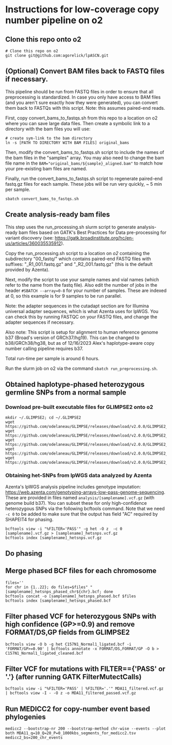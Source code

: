 # Instructions for low-coverage copy number pipeline on o2


## Clone this repo onto o2

```
# Clone this repo on o2
git clone git@github.com:agorelick/lpASCN.git
```

## (Optional) Convert BAM files back to FASTQ files if necessary.

This pipeline should be run from FASTQ files in order to ensure that all preprocessing is standardized. In case you only have access to BAM files (and you aren't sure exactly how they were generated), you can convert them back to FASTQs with this script. Note: this assumes paired-end reads.

First, copy convert_bams_to_fastqs.sh from this repo to a location on o2 where you can save large data files. Then create a symbolic link to a directory with the bam files you will use: 

```
# create sym-link to the bam directory
ln -s [PATH TO DIRECTORY WITH BAM FILES] original_bams
```

Then, modify the convert_bams_to_fastqs.sh script to include the names of the bam files in the "samples" array. You may also need to change the bam file name in the `BAM="original_bams/${sample}_aligned.bam"` to match how your pre-existing bam files are named.

Finally, run the convert_bams_to_fastqs.sh script to regenerate paired-end fastq.gz files for each sample. These jobs will be run very quickly, ~ 5 min per sample.

```
sbatch convert_bams_to_fastqs.sh
```



## Create analysis-ready bam files

This step uses the run_processing.sh slurm script to generate analysis-ready bam files based on GATK's Best Practices for Data pre-processing for variant discovery (see: https://gatk.broadinstitute.org/hc/en-us/articles/360035535912). 

Copy the run_processing.sh script to a location on *o2* containing the subdirectory "00_fastq/" which contains paired-end FASTQ files with suffixes: "_R1_001.fastq.gz" and "_R2_001.fastq.gz" (this is the default provided by Azenta). 

Next, modify the script to use your sample names and vial names (which refer to the name from the fastq file). Also edit the number of jobs in the header `#SBATCH --array=0-8` for your number of samples. These are indexed at 0, so this example is for 9 samples to be run parallel.

Note: the adapter sequences in the cutadapt section are for Illumina universal adapter sequences, which is what Azenta uses for lpWGS. You can check this by running FASTQC on your FASTQ files, and change the adapter sequences if necessary.

Also note: This script is setup for alignment to human reference genome b37 (Broad's version of GRCh37/hg19). This can be changed to b38/GRCh38/hg38, but as of 12/16/2023 Alex's haplotype-aware copy number calling pipeline requires b37.

Total run-time per sample is around 6 hours.

Run the slurm job on o2 via the command `sbatch run_preprocessing.sh`.



## Obtained haplotype-phased heterozygous germline SNPs from a normal sample

### Download pre-built executable files for GLIMPSE2 onto o2
```
mkdir ~/.GLIMPSE2; cd ~/.GLIMPSE2
wget https://github.com/odelaneau/GLIMPSE/releases/download/v2.0.0/GLIMPSE2_chunk_static
wget https://github.com/odelaneau/GLIMPSE/releases/download/v2.0.0/GLIMPSE2_concordance_static
wget https://github.com/odelaneau/GLIMPSE/releases/download/v2.0.0/GLIMPSE2_ligate_static
wget https://github.com/odelaneau/GLIMPSE/releases/download/v2.0.0/GLIMPSE2_phase_static
wget https://github.com/odelaneau/GLIMPSE/releases/download/v2.0.0/GLIMPSE2_split_reference_static
```




### Obtaining het-SNPs from lpWGS data analyzed by Azenta
Azenta's lpWGS analysis pipeline includes genotype imputation: https://web.azenta.com/genotyping-arrays-low-pass-genome-sequencing. These are provided in files named `analysis/[samplename].vcf.gz` (with genome build b37). You can subset these for only high-confidence heterozygous SNPs via the following bcftools command. Note that we need `-c 0` to be added to make sure that the output has field "AC" required by SHAPEIT4 for phasing.

```
bcftools view -i "%FILTER='PASS'" -g het -O z  -c 0 [samplename].vcf.gz > [samplename]_hetsnps.vcf.gz
bcftools index [samplename]_hetsnps.vcf.gz
```

## Do phasing

## Merge phased BCF files for each chromosome

```
files=''
for chr in {1..22}; do files=$files" "[samplename]_hetsnps_phased_chr${chr}.bcf; done
bcftools concat -o [samplename]_hetsnps_phased.bcf $files
bcftools index [samplename]_hetsnps_phased.bcf
```

## Filter phased VCF for heterozygous SNPs with high confidence (GP>=0.9) and remove FORMAT/DS,GP fields from GLIMPSE2
```
bcftools view -O b -g het C157N1_Normal1_ligated.bcf -i 'FORMAT/GP>=0.90' | bcftools annotate -x FORMAT/DS,FORMAT/GP -O b > C157N1_Normal1_ligated_cleaned.bcf
```

## Filter VCF for mutations with FILTER=={'PASS' or '.'} (after running GATK FilterMutectCalls) 
```
bcftools view -i "%FILTER='PASS' | %FILTER='.'" MDA11_filtered.vcf.gz | bcftools view -I - -O z -o MDA11_filtered_passed.vcf.gz
```

## Run MEDICC2 for copy-number event based phylogenies

```
medicc2 --bootstrap-nr 200 --bootstrap-method chr-wise --events --plot both MDA11_q=10_Q=20_P=0_1000kbs_segments_for_medicc2.tsv medicc2_bs=200_chr_events
```
